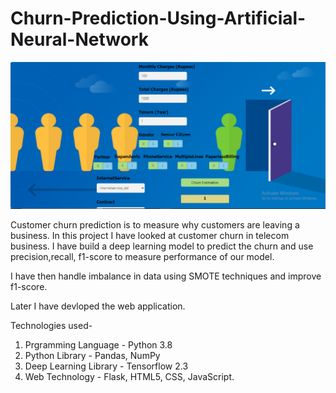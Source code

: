 # Churn-Prediction-Using-Artificial-Neural-Network
![plot](./Screenshot.png)

Customer churn prediction is to measure why customers are leaving a business. In this project I have looked at customer churn in telecom business. I have build a deep learning model to predict the churn and use precision,recall, f1-score to measure performance of our model.

I have then handle imbalance in data using SMOTE techniques and improve f1-score.

Later I have devloped the web application.

Technologies used-

1. Prgramming Language - Python 3.8
2. Python Library - Pandas, NumPy
3. Deep Learning Library - Tensorflow 2.3
4. Web Technology - Flask, HTML5, CSS, JavaScript.

